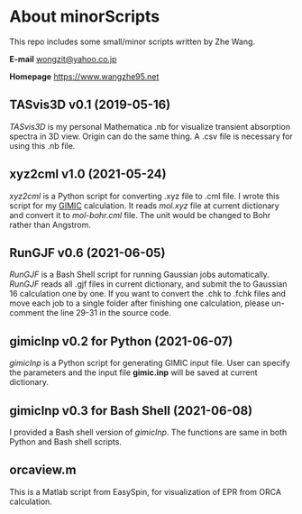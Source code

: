 # About minorScripts

This repo includes some small/minor scripts written by Zhe Wang.

**E-mail** wongzit@yahoo.co.jp

**Homepage** https://www.wangzhe95.net

## TASvis3D v0.1 (2019-05-16)
*TASvis3D* is my personal Mathematica .nb for visualize transient absorption spectra in 3D view. Origin can do the same thing.
A .csv file is necessary for using this .nb file.

## xyz2cml v1.0 (2021-05-24)
*xyz2cml* is a Python script for converting .xyz file to .cml file.
I wrote this script for my [GIMIC](https://github.com/qmcurrents/gimic) calculation.
It reads *mol.xyz* file at current dictionary and convert it to *mol-bohr.cml* file.
The unit would be changed to Bohr rather than Angstrom.

## RunGJF v0.6 (2021-06-05)
*RunGJF* is a Bash Shell script for running Gaussian jobs automatically.
*RunGJF* reads all .gjf files in current dictionary, and submit the to Gaussian 16 calculation one by one.
If you want to convert the .chk to .fchk files and move each job to a single folder after finishing one calculation,
please un-comment the line 29-31 in the source code.

## gimicInp v0.2 for Python (2021-06-07)
*gimicInp* is a Python script for generating GIMIC input file.
User can specify the parameters and the input file **gimic.inp** will be saved at current dictionary.

## gimicInp v0.3 for Bash Shell (2021-06-08)
I provided a Bash shell version of *gimicInp*.
The functions are same in both Python and Bash shell scripts.

## orcaview.m
This is a Matlab script from EasySpin, for visualization of EPR from ORCA calculation.
